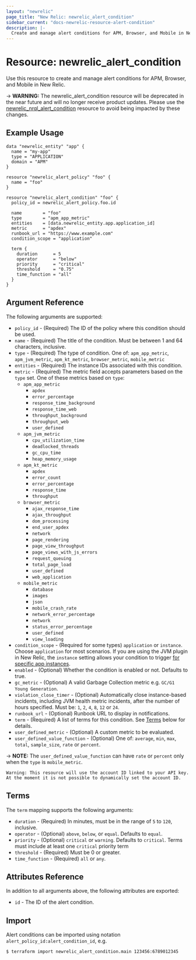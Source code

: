```yaml
---
layout: "newrelic"
page_title: "New Relic: newrelic_alert_condition"
sidebar_current: "docs-newrelic-resource-alert-condition"
description: |-
  Create and manage alert conditions for APM, Browser, and Mobile in New Relic.
---
```


# Resource: newrelic\_alert\_condition

Use this resource to create and manage alert conditions for APM, Browser, and Mobile in New Relic.

-> **WARNING:** The  newrelic_alert_condition resource will be deprecated in the near future and will no longer receive product updates. Please use the [newrelic_nrql_alert_condition](nrql_alert_condition.html) resource to avoid being impacted by these changes.

## Example Usage

```hcl
data "newrelic_entity" "app" {
  name = "my-app"
  type = "APPLICATION"
  domain = "APM"
}

resource "newrelic_alert_policy" "foo" {
  name = "foo"
}

resource "newrelic_alert_condition" "foo" {
  policy_id = newrelic_alert_policy.foo.id

  name        = "foo"
  type        = "apm_app_metric"
  entities    = [data.newrelic_entity.app.application_id]
  metric      = "apdex"
  runbook_url = "https://www.example.com"
  condition_scope = "application"

  term {
    duration      = 5
    operator      = "below"
    priority      = "critical"
    threshold     = "0.75"
    time_function = "all"
  }
}
```

## Argument Reference

The following arguments are supported:

  * `policy_id` - (Required) The ID of the policy where this condition should be used.
  * `name` - (Required) The title of the condition. Must be between 1 and 64 characters, inclusive.
  * `type` - (Required) The type of condition. One of: `apm_app_metric`, `apm_jvm_metric`, `apm_kt_metric`, `browser_metric`, `mobile_metric`
  * `entities` - (Required) The instance IDs associated with this condition.
  * `metric` - (Required) The metric field accepts parameters based on the `type` set. One of these metrics based on `type`:
    * `apm_app_metric`
      * `apdex`
      * `error_percentage`
      * `response_time_background`
      * `response_time_web`
      * `throughput_background`
      * `throughput_web`
      * `user_defined`
    * `apm_jvm_metric`
      * `cpu_utilization_time`
      * `deadlocked_threads`
      * `gc_cpu_time`
      * `heap_memory_usage`
    * `apm_kt_metric`
      * `apdex`
      * `error_count`
      * `error_percentage`
      * `response_time`
      * `throughput`
    * `browser_metric`
      * `ajax_response_time`
      * `ajax_throughput`
      * `dom_processing`
      * `end_user_apdex`
      * `network`
      * `page_rendering`
      * `page_view_throughput`
      * `page_views_with_js_errors`
      * `request_queuing`
      * `total_page_load`
      * `user_defined`
      * `web_application`
    * `mobile_metric`
      * `database`
      * `images`
      * `json`
      * `mobile_crash_rate`
      * `network_error_percentage`
      * `network`
      * `status_error_percentage`
      * `user_defined`
      * `view_loading`
  * `condition_scope` - (Required for some types) `application` or `instance`.  Choose `application` for most scenarios.  If you are using the JVM plugin in New Relic, the `instance` setting allows your condition to trigger [for specific app instances](https://docs.newrelic.com/docs/alerts/new-relic-alerts/defining-conditions/scope-alert-thresholds-specific-instances).
  * `enabled` - (Optional) Whether the condition is enabled or not. Defaults to true.
  * `gc_metric` - (Optional) A valid Garbage Collection metric e.g. `GC/G1 Young Generation`.
  * `violation_close_timer` - (Optional) Automatically close instance-based incidents, including JVM health metric incidents, after the number of hours specified. Must be: `1`, `2`, `4`, `8`, `12` or `24`.
  * `runbook_url` - (Optional) Runbook URL to display in notifications.
  * `term` - (Required) A list of terms for this condition. See [Terms](#terms) below for details.
  * `user_defined_metric` - (Optional) A custom metric to be evaluated.
  * `user_defined_value_function` - (Optional) One of: `average`, `min`, `max`, `total`, `sample_size`, `rate` or `percent`.

-> **NOTE:** The `user_defined_value_function` can have `rate` or `percent` only when the `type` is `mobile_metric`.

```
Warning: This resource will use the account ID linked to your API key. At the moment it is not possible to dynamically set the account ID.
```

## Terms

The `term` mapping supports the following arguments:

  * `duration` - (Required) In minutes, must be in the range of `5` to `120`, inclusive.
  * `operator` - (Optional) `above`, `below`, or `equal`.  Defaults to `equal`.
  * `priority` - (Optional) `critical` or `warning`.  Defaults to `critical`. Terms must include at least one `critical` priority term
  * `threshold` - (Required) Must be 0 or greater.
  * `time_function` - (Required) `all` or `any`.

## Attributes Reference

In addition to all arguments above, the following attributes are exported:

  * `id` - The ID of the alert condition.

## Import

Alert conditions can be imported using notation `alert_policy_id:alert_condition_id`, e.g.

```
$ terraform import newrelic_alert_condition.main 123456:6789012345
```
